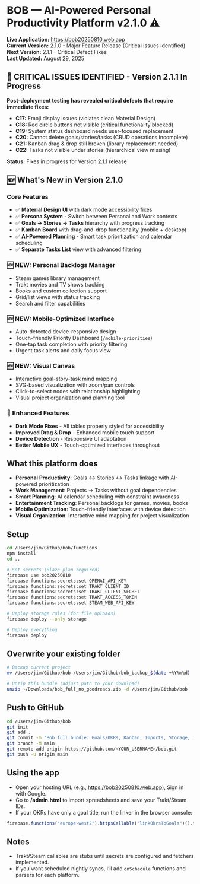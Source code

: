 # BOB — AI-Powered Personal Productivity Platform v2.1.0 ⚠️

**Live Application:** https://bob20250810.web.app  
**Current Version:** 2.1.0 - Major Feature Release (Critical Issues Identified)  
**Next Version:** 2.1.1 - Critical Defect Fixes  
**Last Updated:** August 29, 2025

## 🔴 **CRITICAL ISSUES IDENTIFIED - Version 2.1.1 In Progress**

**Post-deployment testing has revealed critical defects that require immediate fixes:**

- **C17:** Emoji display issues (violates clean Material Design)
- **C18:** Red circle buttons not visible (critical functionality blocked) 
- **C19:** System status dashboard needs user-focused replacement
- **C20:** Cannot delete goals/stories/tasks (CRUD operations incomplete)
- **C21:** Kanban drag & drop still broken (library replacement needed)
- **C22:** Tasks not visible under stories (hierarchical view missing)

**Status:** Fixes in progress for Version 2.1.1 release

## 🆕 **What's New in Version 2.1.0**

### **Core Features**
- ✅ **Material Design UI** with dark mode accessibility fixes
- ✅ **Persona System** - Switch between Personal and Work contexts
- ✅ **Goals → Stories → Tasks** hierarchy with progress tracking
- ✅ **Kanban Board** with drag-and-drop functionality (mobile + desktop)
- ✅ **AI-Powered Planning** - Smart task prioritization and calendar scheduling
- ✅ **Separate Tasks List** view with advanced filtering

### **🆕 NEW: Personal Backlogs Manager** 
- Steam games library management
- Trakt movies and TV shows tracking  
- Books and custom collection support
- Grid/list views with status tracking
- Search and filter capabilities

### **🆕 NEW: Mobile-Optimized Interface**
- Auto-detected device-responsive design
- Touch-friendly Priority Dashboard (`/mobile-priorities`)
- One-tap task completion with priority filtering
- Urgent task alerts and daily focus view

### **🆕 NEW: Visual Canvas**
- Interactive goal-story-task mind mapping
- SVG-based visualization with zoom/pan controls
- Click-to-select nodes with relationship highlighting
- Visual project organization and planning tool

### **🔧 Enhanced Features**
- **Dark Mode Fixes** - All tables properly styled for accessibility
- **Improved Drag & Drop** - Enhanced mobile touch support
- **Device Detection** - Responsive UI adaptation
- **Better Mobile UX** - Touch-optimized interfaces throughout

## What this platform does
- **Personal Productivity**: Goals ↔ Stories ↔ Tasks linkage with AI-powered prioritization
- **Work Management**: Projects → Tasks without goal dependencies  
- **Smart Planning**: AI calendar scheduling with constraint awareness
- **Entertainment Tracking**: Personal backlogs for games, movies, books
- **Mobile Optimization**: Touch-friendly interfaces with device detection
- **Visual Organization**: Interactive mind mapping for project visualization 
## Setup
```bash
cd /Users/jim/Github/bob/functions
npm install
cd ..

# Set secrets (Blaze plan required)
firebase use bob20250810
firebase functions:secrets:set OPENAI_API_KEY
firebase functions:secrets:set TRAKT_CLIENT_ID
firebase functions:secrets:set TRAKT_CLIENT_SECRET
firebase functions:secrets:set TRAKT_ACCESS_TOKEN
firebase functions:secrets:set STEAM_WEB_API_KEY

# Deploy storage rules (for file uploads)
firebase deploy --only storage

# Deploy everything
firebase deploy
```

## Overwrite your existing folder
```bash
# Backup current project
mv /Users/jim/Github/bob /Users/jim/Github/bob_backup_$(date +%Y%m%d)

# Unzip this bundle (adjust path to your download)
unzip ~/Downloads/bob_full_no_goodreads.zip -d /Users/jim/Github/bob
```

## Push to GitHub
```bash
cd /Users/jim/Github/bob
git init
git add .
git commit -m "Bob full bundle: Goals/OKRs, Kanban, Imports, Storage, Trakt/Steam stubs"
git branch -M main
git remote add origin https://github.com/<YOUR_USERNAME>/bob.git
git push -u origin main
```

## Using the app
- Open your hosting URL (e.g., https://bob20250810.web.app), Sign in with Google.
- Go to **/admin.html** to import spreadsheets and save your Trakt/Steam IDs.
- If your OKRs have only a goal title, run the linker in the browser console:
```js
firebase.functions("europe-west2").httpsCallable("linkOkrsToGoals")().then(x=>console.log(x.data));
```

## Notes
- Trakt/Steam callables are stubs until secrets are configured and fetchers implemented.
- If you want scheduled nightly syncs, I’ll add `onSchedule` functions and parsers for each platform.
